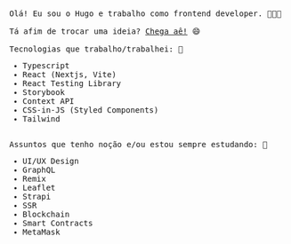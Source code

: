 <samp>
  Olá! Eu sou o Hugo e trabalho como frontend developer. 👨🏻‍💻
  <br/>
  <br/>
  Tá afim de trocar uma ideia? <a href="https://cal.com/hugofortunato">Chega aê!</a> 😄

  <br/>
  <br/>
  Tecnologias que trabalho/trabalhei: 🎯

  - Typescript
  - React (Nextjs, Vite)
  - React Testing Library
  - Storybook
  - Context API
  - CSS-in-JS (Styled Components)
  - Tailwind
  <br>
  Assuntos que tenho noção e/ou estou sempre estudando: 🔭

  - UI/UX Design
  - GraphQL
  - Remix
  - Leaflet
  - Strapi
  - SSR
  - Blockchain
  - Smart Contracts
  - MetaMask
  <br>
</samp>

